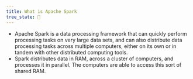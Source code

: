 ```yaml
---
title: What is Apache Spark
tree_state: 🌱
---
```


- Apache Spark is a data processing framework that can quickly perform processing tasks on very large data sets, and can also distribute data processing tasks across multiple computers, either on its own or in tandem with other distributed computing tools.
- Spark distributes data in RAM, across a cluster of computers, and processes it in parallel. The computers are able to access this sort of shared RAM.